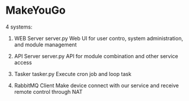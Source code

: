 # MakeYouGo

4 systems:

1. WEB Server
   server.py
   Web UI for user contro, system administration, and module management

2. API Server
   server.py
   API for module combination and other service access

3. Tasker
   tasker.py
   Execute cron job and loop task

4. RabbitMQ Client
   Make device connect with our service and receive remote control through NAT
